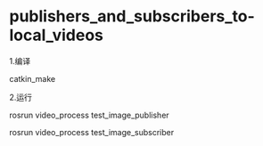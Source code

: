 # publishers_and_subscribers_to-local_videos
1.编译 

catkin_make 

2.运行 

rosrun  video_process test_image_publisher 

rosrun  video_process test_image_subscriber 

 
